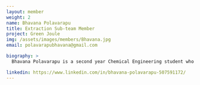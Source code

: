 ```yaml
---
layout: member
weight: 2
name: Bhavana Polavarapu
title: Extraction Sub-team Member
project: Green Joule
img: /assets/images/members/Bhavana.jpg
email: polavarapubhavana@gmail.com

biography: >
  Bhavana Polavarapu is a second year Chemical Engineering student who is passionate about and dedicated to the field of renewable energies. As Bhavana comes from countries where energy sustainability and cost efficiency are more important than ever, she is looking forward to expanding her knowledge while working with micro-algae and studying its feasibility. She has extensive experience in researching about the topic and hopes to contribute to her best efforts and learn with an ambition. 

linkedin: https://www.linkedin.com/in/bhavana-polavarapu-507591172/
---
```


